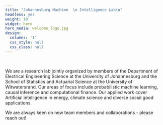 ```yaml
---
title: "Johannesburg Machine  \n Intelligence Lab\n"
headless: yes
weight: 10
widget: hero
hero_media: welcome_logo.jpg
design:
  columns: '1'
  css_style: null
  css_class: null
---
```


<br>

We are a research lab jointly organized by members of the Department of Electrical Engineering Science at the University of Johannesburg and the School of Statistics and Actuarial Science at the University of Witwatersrand. Our areas of focus include probabilistic machine learning, causal inference and computational finance. Our applied work cover Artificial intelligence in energy, climate science and diverse social good applications. 

We are always keen on new team members and collaborations - please reach out!
